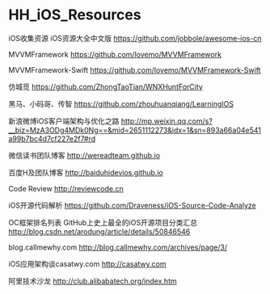 # HH_iOS_Resources
iOS收集资源
iOS资源大全中文版         https://github.com/jobbole/awesome-ios-cn

MVVMFramework             https://github.com/lovemo/MVVMFramework
  
MVVMFramework-Swift       https://github.com/lovemo/MVVMFramework-Swift

仿城觅                    https://github.com/ZhongTaoTian/WNXHuntForCity

黑马、小码哥、传智  https://github.com/zhouhuanqiang/LearningIOS

新浪微博iOS客户端架构与优化之路 http://mp.weixin.qq.com/s?__biz=MzA3ODg4MDk0Ng==&mid=2651112273&idx=1&sn=893a66a04e541a99b7bc4d7cf227e2f7#rd

微信读书团队博客    http://wereadteam.github.io

百度H及团队博客     http://baiduhidevios.github.io

Code Review   http://reviewcode.cn

iOS开源代码解析  https://github.com/Draveness/iOS-Source-Code-Analyze

OC框架排名列表 GitHub上史上最全的iOS开源项目分类汇总   http://blog.csdn.net/arodung/article/details/50846546

blog.callmewhy.com   http://blog.callmewhy.com/archives/page/3/

iOS应用架构谈casatwy.com   http://casatwy.com

阿里技术沙龙    http://club.alibabatech.org/index.htm
